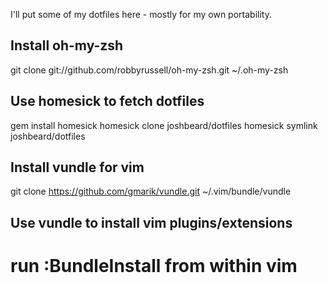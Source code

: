 I'll put some of my dotfiles here - mostly for my own portability.

## Install oh-my-zsh
  git clone git://github.com/robbyrussell/oh-my-zsh.git ~/.oh-my-zsh

## Use homesick to fetch dotfiles
  gem install homesick
  homesick clone joshbeard/dotfiles
  homesick symlink joshbeard/dotfiles

## Install vundle for vim
  git clone https://github.com/gmarik/vundle.git ~/.vim/bundle/vundle

## Use vundle to install vim plugins/extensions
  # run :BundleInstall from within vim

